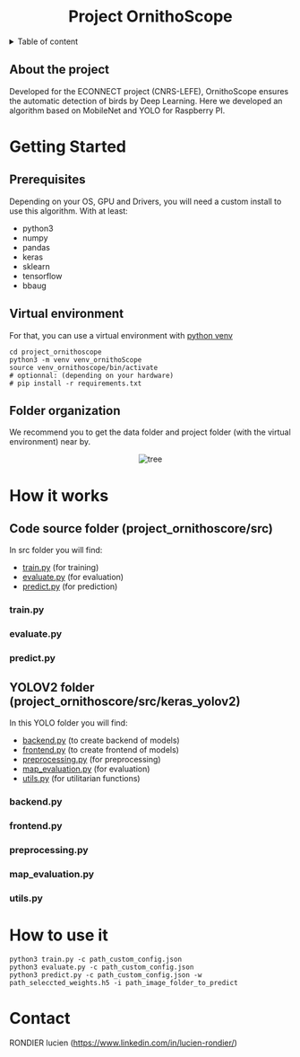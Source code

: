 <h1 align="center">Project OrnithoScope</h3>


<!-- TABLE OF CONTENTS -->
<details>
  <summary>Table of content</summary>
  <ol>
    <li>
      <a href="#about-the-project">About the project</a>
    </li>
    <li>
      <a href="#getting-started">Getting Started</a>
      <ul>
        <li><a href="#prerequisites">Prerequisites</a></li>
        <li><a href="#installation">Virtual environment</a></li>
        <li><a href="#installation">Folder organization</a></li>
      </ul>
    </li>
    <li><a href="#how-it-works">How it works</a></li>
    <li><a href="#how-to-use-it">How to use it</a></li>
    <li><a href="#contact">Contact</a></li>
    <li><a href="#acknowledgments">Acknowledgments</a></li>
  </ol>
</details>


<!-- ABOUT THE PROJECT -->
## About the project
Developed for the ECONNECT project (CNRS-LEFE), OrnithoScope ensures the automatic detection of birds by Deep Learning. Here we developed an algorithm based on MobileNet and YOLO for Raspberry PI.


<!-- GETTING STARTED -->
# Getting Started
## Prerequisites
Depending on your OS, GPU and Drivers, you will need a custom install to use this algorithm. With at least:
* python3
* numpy
* pandas
* keras
* sklearn
* tensorflow
* bbaug

## Virtual environment
For that, you can use a virtual environment with [python venv](https://docs.python.org/3/library/venv.html)
```
cd project_ornithoscope
python3 -m venv venv_ornithoScope
source venv_ornithoscope/bin/activate
# optionnal: (depending on your hardware) 
# pip install -r requirements.txt

```
## Folder organization
We recommend you to get the data folder and project folder (with the virtual environment) near by.

<div style="text-align: center;">
  <img src="src/data/imgs/img_for_readme/tree0.png" alt="tree">
</div>

<!-- HOW IT WORK -->
# How it works
## Code source folder (project_ornithoscore/src)
In src folder you will find: 
* [train.py](#trainpy) (for training)
* [evaluate.py](#evaluatepy) (for evaluation)
* [predict.py](#predictpy) (for prediction)
### train.py
### evaluate.py
### predict.py

## YOLOV2 folder (project_ornithoscore/src/keras_yolov2)
In this YOLO folder you will find: 
* [backend.py](#backendpy) (to create backend of models)
* [frontend.py](#frontendpy) (to create frontend of models)
* [preprocessing.py](#preprocessingpy) (for preprocessing)
* [map_evaluation.py](#mapevaluationpy) (for evaluation)
* [utils.py](#utilspy) (for utilitarian functions)

### backend.py
### frontend.py
### preprocessing.py
### map_evaluation.py
### utils.py

<!-- HOW TO USE IT -->
# How to use it
```
python3 train.py -c path_custom_config.json
python3 evaluate.py -c path_custom_config.json
python3 predict.py -c path_custom_config.json -w path_seleccted_weights.h5 -i path_image_folder_to_predict
```

<!-- CONTACT -->
# Contact
RONDIER lucien (https://www.linkedin.com/in/lucien-rondier/)
